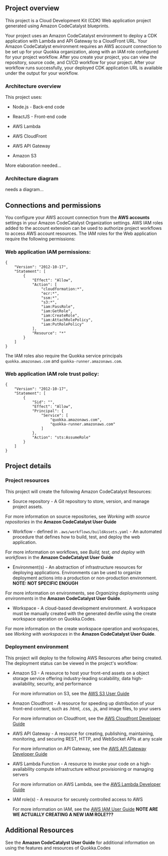 ## Project overview

This project is a Cloud Development Kit (CDK) Web application project generated using Amazon CodeCatalyst blueprints.

Your project uses an Amazon CodeCatalyst environment to deploy a CDK application with Lambda and API Gateway to a CloudFront URL. Your Amazon CodeCatalyst environment requires an AWS account connection to be set up for your Quokka organization, along with an IAM role configured for your project workflow. After you create your project, you can view the repository, source code, and CI/CD workflow for your project. After your workflow runs successfully, your deployed CDK application URL is available under the output for your workflow.

### Architecture overview



This project uses:

- Node.js - Back-end code
- ReactJS - Front-end code

- AWS Lambda
- AWS CloudFront
- AWS API Gateway
- Amazon S3



More elaboration needed...

### Architecture diagram


needs a diagram...


## Connections and permissions

You configure your AWS account connection from the **AWS accounts** settings in your Amazon CodeCatalyst Organization settings. AWS IAM roles added to the account extension can be used to authorize project workflows to access AWS account resources. The IAM roles for the Web application require the following permissions:

### Web application IAM permissions:

```
{
    "Version": "2012-10-17",
    "Statement": [
        {
            "Effect": "Allow",
            "Action": [
                "cloudformation:*",
                "ecr:*",
                "ssm:*",
                "s3:*",
                "iam:PassRole",
                "iam:GetRole",
                "iam:CreateRole",
                "iam:AttachRolePolicy",
                "iam:PutRolePolicy"
            ],
            "Resource": "*"
        }
    ]
}
```

The IAM roles also require the Quokka service principals `quokka.amazonaws.com` and `quokka-runner.amazonaws.com`.

### Web application IAM role trust policy:

```
{
    "Version": "2012-10-17",
    "Statement": [
        {
            "Sid": "",
            "Effect": "Allow",
            "Principal": {
                "Service": [
                    "quokka.amazonaws.com",
                    "quokka-runner.amazonaws.com"
                ]
            },
            "Action": "sts:AssumeRole"
        }
    ]
}
```

## Project details

### Project resources

This project will create the following Amazon CodeCatalyst Resources:

- Source repository - A Git repository to store, version, and manage project assets.

For more information on source repositories, see _Working with source repositories_ in the **Amazon CodeCatalyst User Guide**

- Workflow - defined in ``.aws/workflows/buildAssets.yaml`` - An automated procedure that defines how to build, test, and deploy the web application.

For more information on workflows, see _Build, test, and deploy with workflows_ in the **Amazon CodeCatalyst User Guide**

- Environment(s) - An abstraction of infrastructure resources for deploying applications. Environments can be used to organize deployment actions into
  a production or non-production environment.  **NOTE: NOT SPECIFIC ENOUGH**

For more information on environments, see _Organizing deployments using environments_ in the **Amazon CodeCatalyst User Guide**.

- Workspace - A cloud-based development environment. A workspace must be manually created with the generated devfile using the create workspace
  operation on Quokka.Codes.

For more information on the create workspace operation and workspaces, see _Working with workspaces_ in the **Amazon CodeCatalyst User Guide**.

### Deployment environment

This project will deploy to the following AWS Resources after being created. The deployment status can be viewed in the project's workflow:

- Amazon S3 - A resource to host your front-end assets on a object storage service offering industry-leading scalability, data high-availability, security,
  and performance

  For more information on S3, see the [AWS S3 User Guide](https://docs.aws.amazon.com/AmazonS3/latest/userguide/Welcome.html)

- Amazon Cloudfront - A resource for speeding up distribution of your front-end content, such as .html, .css, .js, and image files, to your users

  For more information on Cloudfront, see the
  [AWS Cloudfront Developer Guide](https://docs.aws.amazon.com/AmazonCloudFront/latest/DeveloperGuide/Introduction.html)

- AWS API Gateway - A resource for creating, publishing, maintaining, monitoring, and securing REST, HTTP, and WebSocket APIs at any scale

  For more information on API Gateway, see the
  [AWS API Gateway Developer Guide](https://docs.aws.amazon.com/apigateway/latest/developerguide/welcome.html)

- AWS Lambda Function - A resource to invoke your code on a high-availability compute infrastructure without provisioning or managing servers

  For more information on AWS Lambda, see the [AWS Lambda Developer Guide](https://docs.aws.amazon.com/lambda/latest/dg/welcome.html)

- IAM role(s) - A resource for securely controlled access to AWS

  For more information on IAM, see the [AWS IAM User Guide](https://docs.aws.amazon.com/IAM/latest/UserGuide/introduction.html)
  **NOTE ARE WE ACTUALLY CREATING A NEW IAM ROLE???**


## Additional Resources

See the **Amazon CodeCatalyst User Guide** for additional information on using the features and resources of Quokka.Codes

